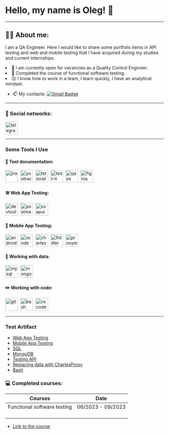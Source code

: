 # Hello, my name is Oleg! 👋

---
## 👨‍💻 About me:

I am a QA Engineer. Here I would like to share some portfolio items in API testing and web and mobile testing that I have acquired during my studies and current internships.
<li> 🌱 I am currently open for vacancies as a Quality Control Engineer. </li>
<li> 📙 Completed the course of functional software testing. </li>
<li> 😌 I know how to work in a team, I learn quickly, I have an analytical mindset. </li>

- 📫 My contacts: [![Gmail Badge](https://img.shields.io/badge/-Gmail-red?style=flat&logo=Gmail&logoColor=white)](mailto:rusinoa@gmail.com)

---

### 🤝 Social networks:

  <div id="badges">
        <a href="https://t.me/olegru5in" target="_blank">
      <img src="https://cdn-icons-png.flaticon.com/512/2111/2111646.png" width="40" height="40" alt="telegram" />
    </a>
  </div>

---

### Some Tools I Use
#### 📁 Test documentation:
<div>
  <img src="https://cdn.jsdelivr.net/gh/devicons/devicon/icons/jira/jira-original.svg" title="jira" alt="jira" width="40" height="40"/>&nbsp
  <img src="https://upload.wikimedia.org/wikipedia/commons/thumb/8/8d/YouTrack_Icon.svg/1024px-YouTrack_Icon.svg.png?20200803082248" title="youtrack" alt="youtrack" width="40" height="40"/>&nbsp
  <img src="https://codahosted.io/packs/21236/unversioned/assets/LOGO/ba1091c59bab89cd2fd0f289622731fe16113d7b00905abe64759c313a4b73b76c1b0426076ed76cb74752234c734131df46992d5b8b48fc13e264240e4f7119f736cfeb64df36ded54b5cbf6198b9cadedf18dd0cac5c7dbcd16e6336c29363cd1292ba" title="testrail" alt="tetstrail" width="40" height="40"/>&nbsp
  <img src="https://docs.testit.software/images/testit_logo_icon.png" title="test-it" alt="test-it" width="40" height="40"/>&nbsp
  <img src="https://luna1.co/eb0187.png" title="qase" alt="qase" width="40" height="40"/>&nbsp
  <img src="https://cdn.jsdelivr.net/gh/devicons/devicon/icons/figma/figma-original.svg" title="figma" alt="figma" width="40" height="40"/>&nbsp
</div>

#### 🛠 Web App Testing:
<div>
  <img src="https://d33wubrfki0l68.cloudfront.net/38b5c953a4667366685d55db55d057c86db1fc54/a0fdc/static/acae6b24d940347661ca901ea07f47c1/chrome-dev-logo-icon.png" title="devtools" alt="devtools" width="40" height="40"/>&nbsp
  <img src="https://cdn.icon-icons.com/icons2/3053/PNG/512/postman_macos_bigsur_icon_189815.png" title="postman" alt="postman" width="40" height="40"/>&nbsp
  <img src="https://static0.smartbear.co/smartbearbrand/media/images/home/soapui-icon.svg" title="soapui" alt="soapui" width="40" height="40"/>&nbsp
</div>

#### 📱 Mobile App Testing:
<div>
  <img src="https://cdn.jsdelivr.net/gh/devicons/devicon/icons/androidstudio/androidstudio-original.svg" title="android-studio" alt="android-studio" width="40" height="40"/>&nbsp
  <img src="https://cdn.jsdelivr.net/gh/devicons/devicon/icons/xcode/xcode-original.svg" title="xcode" alt="xcode" width="40" height="40"/>&nbsp
  <img src="https://cdn.icon-icons.com/icons2/3053/PNG/512/charles_proxy_macos_bigsur_icon_190302.png" title="charles-proxy" alt="charles-proxy" width="40" height="40"/>&nbsp
  <img src="https://www.megaleechers.com/storage/Fiddler-Everywhere-Icon.png" title="fiddler" alt="fiddler" width="40" height="40"/>&nbsp
  <img src="https://pbs.twimg.com/profile_images/1589614420766126080/slAIVDtr_400x400.jpg" title="proxyman" alt="proxyman" width="40" height="40"/>&nbsp
</div>

#### 💾 Working with data:
<div>
  <img src="https://cdn.jsdelivr.net/gh/devicons/devicon/icons/mysql/mysql-original.svg" title="mysql" alt="mysql" width="40" height="40"/>&nbsp
  <img src="https://cdn.jsdelivr.net/gh/devicons/devicon/icons/mongodb/mongodb-original.svg" title="mongodb" alt="mongodb" width="40" height="40"/>&nbsp
</div>

#### ✏️ Working with code:
<div>
  <img src="https://cdn.jsdelivr.net/gh/devicons/devicon/icons/git/git-original.svg" title="git" alt="git" width="40" height="40"/>&nbsp
  <img src="https://upload.wikimedia.org/wikipedia/commons/thumb/4/4b/Bash_Logo_Colored.svg/1024px-Bash_Logo_Colored.svg.png?20180723054350" title="bash" alt="bash" width="40" height="40"/>&nbsp
  <img src="https://cdn.jsdelivr.net/gh/devicons/devicon/icons/vscode/vscode-original.svg" title="vscode" alt="vscode" width="40" height="40"/>&nbsp
  
</div>

---
### Test Artifact
<p> 
 <ul>
<li>  <a href="https://github.com/OlegRu5in/Web_App_Testing">Web App Testing</a>  </li>
<li>  <a href="https://github.com/OlegRu5in/Mobile_App_Testing"> Mobile App Testing </a>   </li>
<li> <a href="https://github.com/OlegRu5in/SQL">SQL</a>   </li>
<li>  <a href="https://github.com/OlegRu5in/MongoDB">MongoDB</a>  </li>
<li>  <a href="https://github.com/OlegRu5in/Testing_API"> Testing API</a>   </li>
<li> <a href="https://github.com/OlegRu5in/Charles_Proxy">Replacing data with CharlesProxy</a>  </li>
<li> <a href="https://github.com/OlegRu5in/Bash"> Bash </a>  </li>
</ul>
</p>

### 💻 Completed courses:

| Courses                                                           | Date              |
| ----------------------------------------------------------------| :---------------: |
| Functional software testing                                     | 06/2023 - 09/2023 |
| <p>
  <ul>
  <li>  <a href="https://www.artsiomrusau.com/qa-from-scratch">Link to the course</a>  </li>
  </ul> 
</p>
